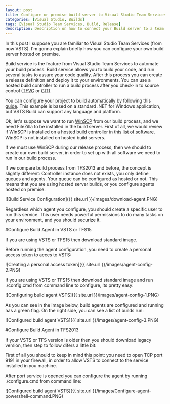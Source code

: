 ```yaml
---
layout: post
title: Configure on premise build server to Visual Studio Team Services
categories: [Visual Studio, Builds]
tags: [Visual Studio Team Services, Build, Release]
description: Description on how to connect your Build server to a team project on Visual Studio Team Services
---
```


In this post I suppose you are familiar to Visual Studio Team Services (from now VSTS). I'm gonna explain briefly how you can configure your own build server hosted on premise.

Build service is the feature from Visual Studio Team Services to automate your build process. Build service allows you to build your code, and run several tasks to assure your code quality. After this process you can create a release definition and deploy it to your environments. You can use a hosted build controller to run a build process after you check-in to source control ([TFVC](https://www.visualstudio.com/docs/tfvc/overview) or [GIT](https://www.visualstudio.com/en-us/docs/git/gitquickstart)).

You can configure your project to build automatically by following this [guide](https://www.visualstudio.com/en-us/docs/build/get-started/dot-net). This example is based on a standard .NET for Windows application, but VSTS Build can support any language and platform.

Ok, let's suppose we want to run [WinSCP](https://winscp.net) from our build process, and we need FileZilla to be installed in the build server. First of all, we would review if WinSCP is installed on a hosted build controller in this [list of software](http://listofsoftwareontfshostedbuildserver.azurewebsites.net/). WinSCP is not installed on hosted build servers.

If we must use WinSCP during our release process, then we should to create our own build server, in order to set up with all software we need to run in our build process.

If we compare build process from TFS2013 and before, the concept is slightly different: Controller instance does not exists, you only define queues and agents. Your queue can be configured as hosted or not. This means that you are using hosted server builds, or you configure agents hosted on premise.

![Build Service Configuration]({{ site.url }}/images/download-agent.PNG)

Regardless which agent you configure, you should create a specific user to run this service. This user needs powerful permissions to do many tasks on your environment, and you should securize it.

#Configure Build Agent in VSTS or TFS15 

If you are using VSTS or TFS15 then download standard image.

Before running the agent configuration, you need to create a personal access token to acces to VSTS:

![Creating a personal access token]({{ site.url }}/images/agent-config-2.PNG)

If you are using VSTS or TFS15 then download standard image and run ./config.cmd from command line to configure, its pretty easy:

![Configuring build agent VSTS]({{ site.url }}/images/agent-config-1.PNG)

As you can see in the image below, build agents are configured and running has a green flag. On the right side, you can see a list of builds run:

![Configured build agent VSTS]({{ site.url }}/images/agent-config-3.PNG)


#Configure Build Agent in TFS2013

If your VSTS or TFS version is older then you should download legacy version, then step to follow difers a little bit:

First of all you should to keep in mind this point: you need to open TCP port 9191 in your firewall, in order to allow VSTS to connect to the service installed in you machine.

After port service is opened you can configure the agent by running ./configure.cmd from command line:

![Configured build agent VSTS]({{ site.url }}/images/Configure-agent-powershell-command.PNG)